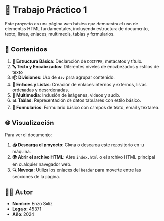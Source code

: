 
# 📝 Trabajo Práctico 1

Este proyecto es una página web básica que demuestra el uso de elementos HTML fundamentales, incluyendo estructura de documento, texto, listas, enlaces, multimedia, tablas y formularios.

## 📑 Contenidos

1. **📄 Estructura Básica**: Declaración de `DOCTYPE`, metadatos y título.
2. **🔤 Texto y Encabezados**: Diferentes niveles de encabezados y estilos de texto.
3. **📦 Divisiones**: Uso de `div` para agrupar contenido.
4. **🔗 Enlaces y Listas**: Creación de enlaces internos y externos, listas ordenadas y desordenadas.
5. **🎥 Multimedia**: Inclusión de imágenes, videos y audio.
6. **📊 Tablas**: Representación de datos tabulares con estilo básico.
7. **📝 Formularios**: Formulario básico con campos de texto, email y textarea.

## 🌐 Visualización

Para ver el documento:

1. **📥 Descarga el proyecto**: Clona o descarga este repositorio en tu máquina.
2. **🌍 Abrir el archivo HTML**: Abre `index.html` o el archivo HTML principal en cualquier navegador web.
3. **🔍 Navega**: Utiliza los enlaces del `header` para moverte entre las secciones de la página.

## 👨‍💻 Autor

- **Nombre:** Enzo Soliz
- **Legajo:** 45371
- **Año:** 2024
